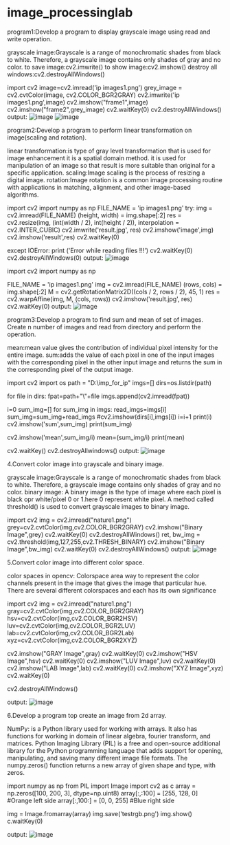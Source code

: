 # image_processinglab
program1:Develop a program to display grayscale image using read and write operation.

grayscale image:Grayscale is a range of monochromatic shades from black to white. 
Therefore, a grayscale image contains only shades of gray and no color.
to save image:cv2.imwrite()
to show image:cv2.imshow()
destroy all windows:cv2.destroyAllWindows()

import cv2
image=cv2.imread('ip images1.png')
grey_image = cv2.cvtColor(image, cv2.COLOR_BGR2GRAY) 
cv2.imwrite('ip images1.png',image)
cv2.imshow("frame1",image)
cv2.imshow("frame2",grey_image)
cv2.waitKey(0)
cv2.destroyAllWindows()
output:
![image](https://user-images.githubusercontent.com/72559755/104423701-6dcbc380-55a4-11eb-921a-714a1cfabcda.png)
![image](https://user-images.githubusercontent.com/72559755/104424001-c9964c80-55a4-11eb-9310-b1069ad1f8e8.png)

program2:Develop a program to perform linear transformation on image(scaling and rotation).

linear transformation:is type of gray level transformation that is used for image enhancement
it is a spatial domain method.
it is used for manipulation of an image so that result is more suitable than original for a specific application.
scaling:Image scaling is the process of resizing a digital image.
rotation:Image rotation is a common image processing routine with applications in matching, alignment, and other image-based algorithms. 

import cv2
import numpy as np
FILE_NAME = 'ip images1.png'
try: 
    img = cv2.imread(FILE_NAME) 
   (height, width) = img.shape[:2] 
    res = cv2.resize(img, (int(width / 2), int(height / 2)), interpolation = cv2.INTER_CUBIC) 
    cv2.imwrite('result.jpg', res) 
    cv2.imshow('image',img)
    cv2.imshow('result',res)
    cv2.waitKey(0)
  
except IOError: 
    print ('Error while reading files !!!')
    cv2.waitKey(0)
    cv2.destroyAllWindows(0)
output:
![image](https://user-images.githubusercontent.com/72559755/104427130-e765b080-55a8-11eb-9bdd-476721a1cf40.png)

import cv2 
import numpy as np 
  
FILE_NAME = 'ip images1.png'
img = cv2.imread(FILE_NAME) 
(rows, cols) = img.shape[:2] 
M = cv2.getRotationMatrix2D((cols / 2, rows / 2), 45, 1) 
res = cv2.warpAffine(img, M, (cols, rows)) 
cv2.imshow('result.jpg', res) 
cv2.waitKey(0)
output:
![image](https://user-images.githubusercontent.com/72559755/104427563-635ff880-55a9-11eb-9393-b2eb2d058c7c.png)

program3:Develop a program to find sum and mean of set of images.
Create n number of images and read from directory and perform the operation.

mean:mean value gives the contribution of individual pixel intensity for the entire image.
sum:adds the value of each pixel in one of the input images with the corresponding pixel 
in the other input image and returns the sum in the corresponding pixel of the output image.

import cv2
import os
path = "D:\imp_for_ip"
imgs=[]
dirs=os.listdir(path)

for file in dirs:
    fpat=path+"\\"+file
    imgs.append(cv2.imread(fpat))
    
i=0
sum_img=[]
for sum_img in imgs:
    read_imgs=imgs[i]
    sum_img=sum_img+read_imgs
    #cv2.imshow(dirs[i],imgs[i])
    i=i+1
print(i)
cv2.imshow('sum',sum_img)
print(sum_img)

cv2.imshow('mean',sum_img/i)
mean=(sum_img/i)
print(mean)

cv2.waitKey()
cv2.destroyAllwindows()
output:
![image](https://user-images.githubusercontent.com/72559755/104432663-3dd5ed80-55af-11eb-9d17-9acd29b68ce7.png)

4.Convert color image into grayscale and binary image.

grayscale image:Grayscale is a range of monochromatic shades from black to white. 
Therefore, a grayscale image contains only shades of gray and no color.
binary image: A binary image is the type of image where each pixel is black opr white/pixel 0 or 1.here 0 represent white pixel.
A method called threshold() is used to convert grayscale images to binary image.

import cv2
img = cv2.imread("nature1.png")
grey=cv2.cvtColor(img,cv2.COLOR_BGR2GRAY)
cv2.imshow("Binary Image",grey)
cv2.waitKey(0)
cv2.destroyAllWindows()
ret, bw_img = cv2.threshold(img,127,255,cv2.THRESH_BINARY)
cv2.imshow("Binary Image",bw_img)
cv2.waitKey(0)
cv2.destroyAllWindows()
output:
![image](https://user-images.githubusercontent.com/72559755/104434117-dd47b000-55b0-11eb-8d06-0295418893ca.png)

5.Convert color image into different color space.

color spaces in opencv: Colorspace area way to represent the color channels present in the image that gives the image that particular hue.
There are several different colorspaces and each has its own significance

import cv2
img = cv2.imread("nature1.png")
gray=cv2.cvtColor(img,cv2.COLOR_BGR2GRAY)
hsv=cv2.cvtColor(img,cv2.COLOR_BGR2HSV)
luv=cv2.cvtColor(img,cv2.COLOR_BGR2LUV)
lab=cv2.cvtColor(img,cv2.COLOR_BGR2Lab)
xyz=cv2.cvtColor(img,cv2.COLOR_BGR2XYZ)

cv2.imshow("GRAY Image",gray)
cv2.waitKey(0)
cv2.imshow("HSV Image",hsv)
cv2.waitKey(0)
cv2.imshow("LUV Image",luv)
cv2.waitKey(0)
cv2.imshow("LAB Image",lab)
cv2.waitKey(0)
cv2.imshow("XYZ Image",xyz)
cv2.waitKey(0)

cv2.destroyAllWindows()

output:
![image](https://user-images.githubusercontent.com/72559755/104435276-3401b980-55b2-11eb-86a2-5fc4d555f5e3.png)

6.Develop a program top create an image from 2d array.

NumPy: is a Python library used for working with arrays. It also has functions for working 
in domain of linear algebra, fourier transform, and matrices.
Python Imaging Library (PIL)  is a free and open-source additional library for the Python programming 
language that adds support for opening, manipulating, and saving many different image file formats.
The numpy.zeros() function returns a new array of given shape and type, with zeros.

import numpy as np
from PIL import Image
import cv2 as c
array = np.zeros([100, 200, 3], dtype=np.uint8)
array[:,:100] = [255, 128, 0] #Orange left side
array[:,100:] = [0, 0, 255]   #Blue right side

img = Image.fromarray(array)
img.save('testrgb.png')
img.show()
c.waitKey(0)

output:
![image](https://user-images.githubusercontent.com/72559755/104436066-2698ff00-55b3-11eb-9c70-3521807e9429.png)





